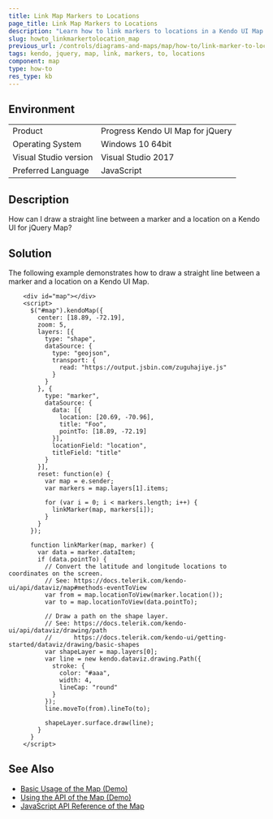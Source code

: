 ```yaml
---
title: Link Map Markers to Locations
page_title: Link Map Markers to Locations
description: "Learn how to link markers to locations in a Kendo UI Map widget."
slug: howto_linkmarkertolocation_map
previous_url: /controls/diagrams-and-maps/map/how-to/link-marker-to-location
tags: kendo, jquery, map, link, markers, to, locations
component: map
type: how-to
res_type: kb
---
```


## Environment

<table>
 <tr>
  <td>Product</td>
  <td>Progress Kendo UI Map for jQuery</td>
 </tr>
 <tr>
  <td>Operating System</td>
  <td>Windows 10 64bit</td>
 </tr>
 <tr>
  <td>Visual Studio version</td>
  <td>Visual Studio 2017</td>
 </tr>
 <tr>
  <td>Preferred Language</td>
  <td>JavaScript</td>
 </tr>
</table>

## Description

How can I draw a straight line between a marker and a location on a Kendo UI for jQuery Map?

## Solution

The following example demonstrates how to draw a straight line between a marker and a location on a Kendo UI Map.

```dojo
    <div id="map"></div>
    <script>
      $("#map").kendoMap({
        center: [18.89, -72.19],
        zoom: 5,
        layers: [{
          type: "shape",
          dataSource: {
            type: "geojson",
            transport: {
              read: "https://output.jsbin.com/zuguhajiye.js"
            }
          }
        }, {
          type: "marker",
          dataSource: {
            data: [{
              location: [20.69, -70.96],
              title: "Foo",
              pointTo: [18.89, -72.19]
            }],
            locationField: "location",
            titleField: "title"
          }
        }],
        reset: function(e) {
          var map = e.sender;
          var markers = map.layers[1].items;

          for (var i = 0; i < markers.length; i++) {
            linkMarker(map, markers[i]);
          }
        }
      });

      function linkMarker(map, marker) {
        var data = marker.dataItem;
        if (data.pointTo) {
          // Convert the latitude and longitude locations to coordinates on the screen.
          // See: https://docs.telerik.com/kendo-ui/api/dataviz/map#methods-eventToView
          var from = map.locationToView(marker.location());
          var to = map.locationToView(data.pointTo);

          // Draw a path on the shape layer.
          // See: https://docs.telerik.com/kendo-ui/api/dataviz/drawing/path
          //      https://docs.telerik.com/kendo-ui/getting-started/dataviz/drawing/basic-shapes
          var shapeLayer = map.layers[0];
          var line = new kendo.dataviz.drawing.Path({
            stroke: {
              color: "#aaa",
              width: 4,
              lineCap: "round"
            }
          });
          line.moveTo(from).lineTo(to);

          shapeLayer.surface.draw(line);
        }
      }
    </script>
```

## See Also

* [Basic Usage of the Map (Demo)](https://demos.telerik.com/kendo-ui/map/index)
* [Using the API of the Map (Demo)](https://demos.telerik.com/kendo-ui/map/api)
* [JavaScript API Reference of the Map](/api/javascript/dataviz/ui/map)
